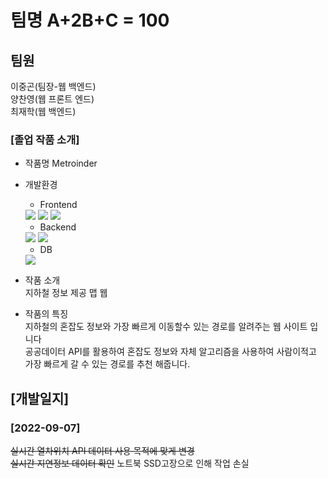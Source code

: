 # 팀명 A+2B+C = 100

## 팀원

이중곤(팀장-웹 백엔드)  
양찬영(웹 프론트 엔드)  
최재학(웹 백엔드)  

### [졸업 작품 소개]
* 작품명
Metroinder  
* 개발환경 
  + Frontend 
  <img src="https://img.shields.io/badge/html5-E34F26?style=for-the-badge&logo=html5&logoColor=white"> 
  <img src="https://img.shields.io/badge/css-1572B6?style=for-the-badge&logo=css3&logoColor=white"> 
  <img src="https://img.shields.io/badge/javascript-F7DF1E?style=for-the-badge&logo=javascript&logoColor=black">
  
  + Backend  
  <img src="https://img.shields.io/badge/java-007396?style=for-the-badge&logo=java&logoColor=white">
  <img src="https://img.shields.io/badge/springboot-6DB33F?style=for-the-badge&logo=springboot&logoColor=white">    
  
  + DB
  <img src="https://img.shields.io/badge/mysql-4479A1?style=for-the-badge&logo=mysql&logoColor=white">  
* 작품 소개  
지하철 정보 제공 맵 웹
* 작품의 특징  
지하철의 혼잡도 정보와 가장 빠르게 이동할수 있는 경로를 알려주는 웹 사이트 입니다  
공공데이터 API를 활용하여 혼잡도 정보와 자체 알고리즘을 사용하여 사람이적고 가장 빠르게 갈 수 있는 경로를 추천 해줍니다.
## [개발일지]

### [2022-09-07]
~~실시간 열차위치 API 데이터 사용 목적에 맞게 변경~~     
~~실시간 지연정보 데이터 확인~~
노트북 SSD고장으로 인해 작업 손실

